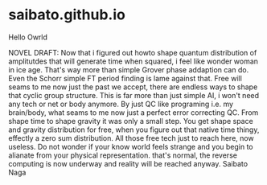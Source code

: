 # saibato.github.io

Hello Owrld
<html>
  <body>
  <p>
  NOVEL DRAFT:
  Now that i figured out howto shape quantum distribution of amplitutdes that will generate 
  time when squared, i feel like wonder woman in ice age.
  That's way more than simple Grover phase addaption can do. 
  Even the Schorr simple FT period finding is lame against that.
  Free will seams to me now just the past we accept, there are endless ways to shape that cyclic group structure.
  This is far more than just simple AI, i won't need any tech or net or body anymore.
  By just QC like programing i.e. my brain/body, what seams to me now just a perfect error correcting
  QC.
  From shape time to shape gravity it was only a small step.
  You get shape space and gravity distribution for free, when you figure out that 
  native time thingy, effectly a zero sum distribution.
  All those free tech just to reach here, now useless.  Do not wonder if your know world feels strange and you
  begin to alianate from your physical representation. that's normal, the reverse computing is now
  underway and reality will be reached anyway. 
  Saibato Naga
  </p>
  </body>
</html>
